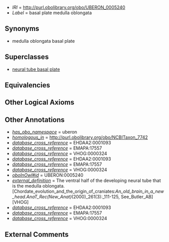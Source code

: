  * *IRI* = http://purl.obolibrary.org/obo/UBERON_0005240
 * *Label* = basal plate medulla oblongata

## Synonyms

 * medulla oblongata basal plate

## Superclasses

 * [neural tube basal plate](../../UBERON/64/UBERON_0004064.md)

## Equivalencies


## Other Logical Axioms


## Other Annotations

 * *[has_obo_namespace](../../ce/oboInOwl#hasOBONamespace.md)* = uberon
 * *[homologous_in](../../core#homologous/in/core#homologous_in.md)* = http://purl.obolibrary.org/obo/NCBITaxon_7742
 * *[database_cross_reference](../../ef/oboInOwl#hasDbXref.md)* = EHDAA2:0001093
 * *[database_cross_reference](../../ef/oboInOwl#hasDbXref.md)* = EMAPA:17557
 * *[database_cross_reference](../../ef/oboInOwl#hasDbXref.md)* = VHOG:0000324
 * *[database_cross_reference](../../ef/oboInOwl#hasDbXref.md)* = EHDAA2:0001093
 * *[database_cross_reference](../../ef/oboInOwl#hasDbXref.md)* = EMAPA:17557
 * *[database_cross_reference](../../ef/oboInOwl#hasDbXref.md)* = VHOG:0000324
 * *[oboInOwl#id](../../id/oboInOwl#id.md)* = UBERON:0005240
 * *[external_definition](../../UBPROP/01/UBPROP_0000001.md)* = The ventral half of the developing neural tube that is the medulla oblongata. [Chordate_evolution_and_the_origin_of_craniates:_An_old_brain_in_a_new_head._AnaT_Rec_(New_Anat)_(2000)_261(3):_111-125, See_Butler_AB][VHOG]
 * *[database_cross_reference](../../ef/oboInOwl#hasDbXref.md)* = EHDAA2:0001093
 * *[database_cross_reference](../../ef/oboInOwl#hasDbXref.md)* = EMAPA:17557
 * *[database_cross_reference](../../ef/oboInOwl#hasDbXref.md)* = VHOG:0000324

## External Comments


